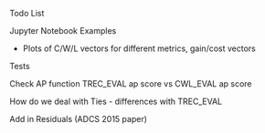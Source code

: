 Todo List

Jupyter Notebook Examples
  - Plots of C/W/L vectors for different metrics, gain/cost vectors

Tests

Check AP function
TREC_EVAL ap score vs CWL_EVAL ap score

How do we deal with Ties - differences with TREC_EVAL

Add in Residuals (ADCS 2015 paper)
